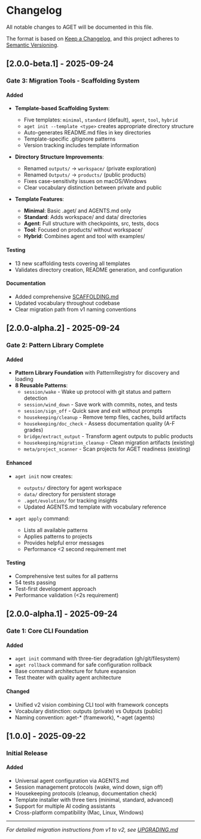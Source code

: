# Changelog

All notable changes to AGET will be documented in this file.

The format is based on [Keep a Changelog](https://keepachangelog.com/en/1.0.0/),
and this project adheres to [Semantic Versioning](https://semver.org/spec/v2.0.0.html).

## [2.0.0-beta.1] - 2025-09-24

### Gate 3: Migration Tools - Scaffolding System

#### Added
- **Template-based Scaffolding System**:
  - Five templates: `minimal`, `standard` (default), `agent`, `tool`, `hybrid`
  - `aget init --template <type>` creates appropriate directory structure
  - Auto-generates README.md files in key directories
  - Template-specific .gitignore patterns
  - Version tracking includes template information

- **Directory Structure Improvements**:
  - Renamed `outputs/` → `workspace/` (private exploration)
  - Renamed `Outputs/` → `products/` (public products)
  - Fixes case-sensitivity issues on macOS/Windows
  - Clear vocabulary distinction between private and public

- **Template Features**:
  - **Minimal**: Basic .aget/ and AGENTS.md only
  - **Standard**: Adds workspace/ and data/ directories
  - **Agent**: Full structure with checkpoints, src, tests, docs
  - **Tool**: Focused on products/ without workspace/
  - **Hybrid**: Combines agent and tool with examples/

#### Testing
- 13 new scaffolding tests covering all templates
- Validates directory creation, README generation, and configuration

#### Documentation
- Added comprehensive [SCAFFOLDING.md](docs/SCAFFOLDING.md)
- Updated vocabulary throughout codebase
- Clear migration path from v1 naming conventions

## [2.0.0-alpha.2] - 2025-09-24

### Gate 2: Pattern Library Complete

#### Added
- **Pattern Library Foundation** with PatternRegistry for discovery and loading
- **8 Reusable Patterns**:
  - `session/wake` - Wake up protocol with git status and pattern detection
  - `session/wind_down` - Save work with commits, notes, and tests
  - `session/sign_off` - Quick save and exit without prompts
  - `housekeeping/cleanup` - Remove temp files, caches, build artifacts
  - `housekeeping/doc_check` - Assess documentation quality (A-F grades)
  - `bridge/extract_output` - Transform agent outputs to public products
  - `housekeeping/migration_cleanup` - Clean migration artifacts (existing)
  - `meta/project_scanner` - Scan projects for AGET readiness (existing)

#### Enhanced
- `aget init` now creates:
  - `outputs/` directory for agent workspace
  - `data/` directory for persistent storage
  - `.aget/evolution/` for tracking insights
  - Updated AGENTS.md template with vocabulary reference

- `aget apply` command:
  - Lists all available patterns
  - Applies patterns to projects
  - Provides helpful error messages
  - Performance <2 second requirement met

#### Testing
- Comprehensive test suites for all patterns
- 54 tests passing
- Test-first development approach
- Performance validation (<2s requirement)

## [2.0.0-alpha.1] - 2025-09-24

### Gate 1: Core CLI Foundation

#### Added
- `aget init` command with three-tier degradation (gh/git/filesystem)
- `aget rollback` command for safe configuration rollback
- Base command architecture for future expansion
- Test theater with quality agent architecture

#### Changed
- Unified v2 vision combining CLI tool with framework concepts
- Vocabulary distinction: outputs (private) vs Outputs (public)
- Naming convention: aget-* (framework), *-aget (agents)

## [1.0.0] - 2025-09-22

### Initial Release

#### Added
- Universal agent configuration via AGENTS.md
- Session management protocols (wake, wind down, sign off)
- Housekeeping protocols (cleanup, documentation check)
- Template installer with three tiers (minimal, standard, advanced)
- Support for multiple AI coding assistants
- Cross-platform compatibility (Mac, Linux, Windows)

---

*For detailed migration instructions from v1 to v2, see [UPGRADING.md](docs/UPGRADING.md)*